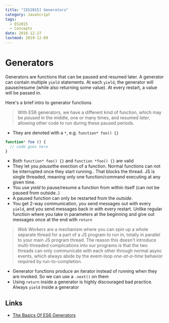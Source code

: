 ```yaml
---
title: "[ES2015] Generators"
category: JavaScript
tags:
  - ES2015
  - Concepts
date: 2016-12-27
lastmod: 2019-12-09
---
```


# Generators

Generators are functions that can be paused and resumed later. A generator can contain multiple `yield` statements. At each `yield`, the generator will pause/resume (while also returning some value). At every restart, a value will be passed in.

Here's a brief intro to generator functions

> With ES6 generators, we have a different kind of function, which may be _paused_ in the middle, one or many times, and resumed _later_, allowing other code to run during these paused periods.

- They are denoted with a `*`, e.g. `function* foo() {}`

```js
function* foo () {
  // code goes here
}
```

- Both `function* foo() {}` and `function *foo() {}` are valid
- They let you *pause*the exection of a function. Normal functions can not be interrupted once they start running.. That blocks the thread. JS is single threaded, meaning only one function/command executing at any given time.
- You use _yield_ to pause/resume a function from within itself (can not be paused from outside..)
- A paused function can only be restarted from the _outside_.
- You get 2-way communication, you send messages out with every `yield`, and you send messages back in with every restart. Unlike regular function where you take in parameters at the beginning and give out messages once at the end with `return`

> _Web Workers_ are a mechanism where you can spin up a whole separate thread for a part of a JS program to run in, totally in parallel to your main JS program thread. The reason this doesn't introduce multi-threaded complications into our programs is that the two threads can only communicate with each other through normal async events, which always abide by the event-loop _one-at-a-time_ behavior required by run-to-completion.

- Generator functions produce an iterator instead of running when they are invoked. So we can use a `.next()` on them
- Using `return` inside a generator is highly discouraged bad practice. Always `yield` inside a generator

Links
---

- [The Basics Of ES6 Generators](https://davidwalsh.name/es6-generators)